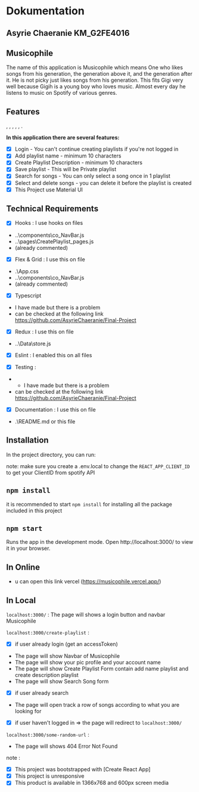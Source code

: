 # Dokumentation
## Asyrie Chaeranie KM_G2FE4016

## Musicophile
The name of this application is Musicophile which means One who likes songs from his generation, the generation above it, and the generation after it. He is not picky just likes songs from his generation. This fits Gigi very well because Gigih is a young boy who loves music. Almost every day he listens to music on Spotify of various genres.

## Features 
, , , , , .

**In this application there are several features:**

- [x] Login - You can't continue creating playlists if you're not logged in
- [x] Add playlist name - minimum 10 characters
- [x] Create Playlist Description - minimum 10 characters
- [x] Save playlist - This will be Private playlist
- [x] Search for songs - You can only select a song once in 1 playlist
- [x] Select and delete songs - you can delete it before the playlist is created
- [x] This Project use Material UI

## Technical Requirements
- [x] Hooks : I use hooks on files
* ..\components\co_NavBar.js
* ..\pages\CreatePlaylist_pages.js
* (already commented)

- [x] Flex & Grid : I use this on file
* .\App.css
* ..\components\co_NavBar.js
* (already commented)

- [x] Typescript
* I have made but there is a problem
* can be checked at the following link https://github.com/AsyrieChaeranie/Final-Project

- [x] Redux : I use this on file
* ..\Data\store.js

- [x] Eslint : I enabled this on all files

- [x] Testing :
* * I have made but there is a problem
* can be checked at the following link https://github.com/AsyrieChaeranie/Final-Project

- [x] Documentation : I use this on file
* .\README.md or this file

## Installation

In the project directory, you can run:

note: 
make sure you create a .env.local to change the `REACT_APP_CLIENT_ID` to get your ClientID from spotify API

## `npm install`

it is recommended to start `npm install` for installing all the package included in this project

## `npm start`

Runs the app in the development mode.
Open http://localhost:3000/ to view it in your browser.

## In Online
* u can open this link vercel (https://musicophile.vercel.app/)
## In Local

`localhost:3000/` : 
The page will shows a login button and navbar Musicophile

`localhost:3000/create-playlist` :
- [x] if user already login (get an accessToken) 
* The page will show Navbar of Musicophile
* The page will show your pic profile and your account name
* The page will show Create Playlist Form contain add name playlist and create description playlist
* The page will show Search Song form

- [x] if user already search
* The page will open track a row of songs according to what you are looking for

- [x] if user haven't logged in => the page will redirect to `localhost:3000/`

`localhost:3000/some-random-url` : 
* The page will shows 404 Error Not Found 

note : 
- [x] This project was bootstrapped with [Create React App]
- [x] This project is unresponsive
- [x] This product is available in 1366x768 and 600px screen media